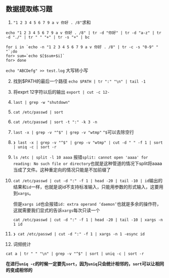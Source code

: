 ## 数据提取练习题



1. `"1 2 3 4 5 6 7 9 a v 你好 . /8"`求和

`echo "1 2 3 4 5 6 7 9 a v 你好 . /8" | tr -d "你好" | tr -d "a-z" | tr -d "./" | tr " " "+" | tr -s "+" | bc`

 ````shell
 for i in `echo -n "1 2 3 4 5 6 7 9 a v 你好 . /8" | tr -c -s "0-9" " "`;do
 for> sum=`echo $[$sum+$i]`
 for> done
 ````

 

 `echo "ABCDefg" >> test.log` 大写转小写

2. 找到$PATH的最后一个路径 `echo $PATH | tr ":" "\n" | tail -1`

3. 将exprt 12字符以后的输出 `export | cut -c 12-`

4. `last | grep -w "shutdown"`

5. `cat /etc/passwd | sort`

6. `cat /etc/passwd | sort -t ":" -k 3 -n`

7. `last -x | grep -v "^$" | grep -v "wtmp"` `^$`可以去除空行

8. `❯ last -x | grep -v "^$" | grep -v "wtmp" | cut -d " " -f 1 | sort | uniq -c | sort -r` 

9. `ls /etc | split -l 10 aaaa` 报错`split: cannot open 'aaaa' for reading: No such file or directory`也就是这种管道的情况下split将aaaa当成了文件。这种重定向的情况只能是不加前缀了

10. `cat /etc/passwd | cut -d ":" -f 1 | head -20 | tail -10 | id`输出的结果和`id`一样，也就是说id不支持标准输入，只能用参数的形式输入，这要用到`xargs`。

    但是`xargs id`也会报错`id: extra operand ‘daemon’`也就是多余的操作符，这就需要我们显式的告诉`xargs`每次只读一个

    `cat /etc/passwd | cut -d ":" -f 1 | head -20 | tail -10 | xargs -n 1 id`

11. `❯ cat /etc/passwd | cut -d ":" -f 1 | xargs -n 1 -esync id`

12. 词频统计

`cat a | tr " " "\n" | grep -v "^$" | sort | uniq -c | sort -r`

**在进行`uniq -c`的时候一定要先`sort`，因为`uniq`只会统计相邻的，`sort`可以让相同的变成相邻的**

